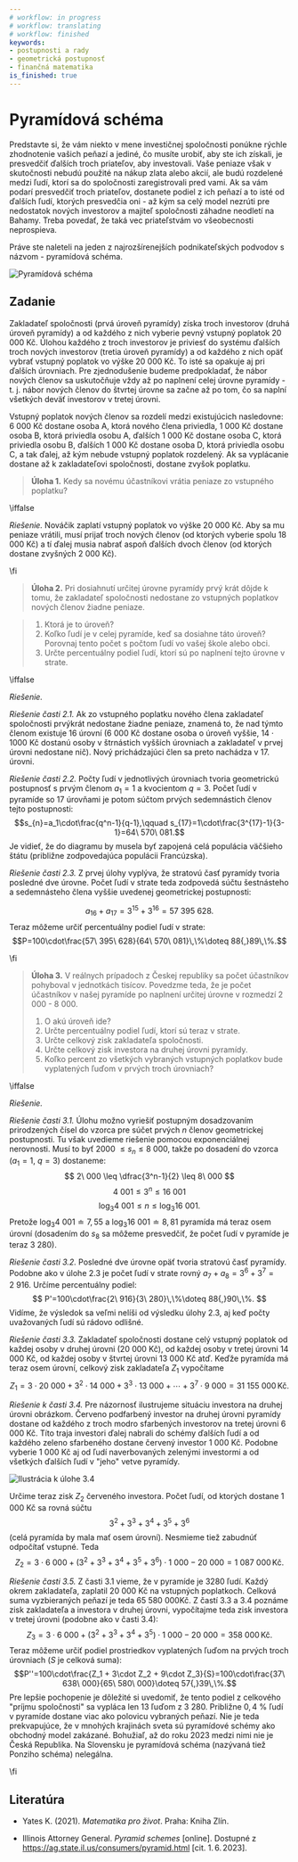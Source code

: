 ```yaml
---
# workflow: in progress
# workflow: translating
# workflow: finished
keywords:
- postupnosti a rady
- geometrická postupnosť
- finančná matematika
is_finished: true
---
```


# Pyramídová schéma

Predstavte si, že vám niekto v mene investičnej spoločnosti ponúkne 
rýchle zhodnotenie vašich peňazí a jediné, čo musíte urobiť, aby ste ich získali,
je presvedčiť ďalších troch priateľov, aby investovali. Vaše peniaze však v
skutočnosti nebudú použité na nákup zlata alebo akcií, ale budú rozdelené
medzi ľudí, ktorí sa do spoločnosti zaregistrovali pred vami. Ak sa vám podarí
presvedčiť troch priateľov, dostanete podiel z ich peňazí a
to isté od ďalších ľudí, ktorých presvedčia oni - až kým sa celý model
nezrúti pre nedostatok nových investorov a majiteľ spoločnosti záhadne
neodletí na Bahamy. Treba povedať, že taká vec priateľstvám vo všeobecnosti
neprospieva.

Práve ste naleteli na jeden z najrozšírenejších podnikateľských podvodov s názvom - pyramídová schéma.

![Pyramídová schéma](pyramida.png)

## Zadanie 
Zakladateľ spoločnosti (prvá úroveň pyramídy) získa troch investorov
(druhá úroveň pyramídy) a od každého z nich vyberie pevný vstupný poplatok
20 000 Kč. Úlohou každého z troch investorov je priviesť do systému ďalších 
troch nových investorov (tretia úroveň pyramídy) a od každého z nich opäť vybrať
vstupný poplatok vo výške 20 000 Kč. To isté sa opakuje aj pri ďalších úrovniach. Pre
zjednodušenie budeme predpokladať, že nábor nových členov sa uskutočňuje vždy
až po naplnení celej úrovne pyramídy - t. j. nábor nových členov do
štvrtej úrovne sa začne až po tom, čo sa naplní všetkých deväť investorov v tretej
úrovni.

Vstupný poplatok nových členov sa rozdelí medzi existujúcich
nasledovne: 6 000 Kč dostane osoba A, ktorá nového člena priviedla,
1 000 Kč dostane osoba B, ktorá priviedla osobu A, ďalších
1 000 Kč dostane osoba C, ktorá priviedla osobu B, ďalších 1 000 Kč dostane osoba D, ktorá priviedla osobu C, a tak ďalej, až kým nebude vstupný poplatok rozdelený. Ak sa vyplácanie dostane až k zakladateľovi spoločnosti, dostane zvyšok poplatku.

> **Úloha 1.** 
> Kedy sa novému účastníkovi vrátia peniaze zo vstupného poplatku?

\iffalse

*Riešenie.* Nováčik zaplatí vstupný poplatok vo výške 20 000 Kč. Aby sa mu
peniaze vrátili, musí prijať troch nových členov (od ktorých vyberie spolu 18 000 Kč) 
a
tí ďalej musia nabrať aspoň ďalších dvoch členov (od ktorých dostane zvyšných 2 000
Kč).

\fi

>**Úloha 2.**
>Pri dosiahnutí určitej úrovne pyramídy prvý krát dôjde k tomu, že zakladateľ spoločnosti nedostane zo 
>vstupných poplatkov nových členov žiadne peniaze.

> 1. Ktorá je to úroveň?
> 2. Koľko ľudí je v celej pyramíde, keď sa dosiahne táto úroveň? 
> Porovnaj tento počet s počtom ľudí vo vašej škole alebo obci.
> 3. Určte percentuálny podiel ľudí, ktorí sú po naplnení tejto úrovne v strate.

\iffalse

*Riešenie.*

*Riešenie časti 2.1.* Ak zo vstupného poplatku nového člena
zakladateľ spoločnosti prvýkrát nedostane žiadne peniaze, znamená to, že nad týmto členom
existuje 16 úrovní (6 000 Kč dostane osoba o úroveň vyššie,  $14\cdot 1 000$ Kč dostanú osoby v štrnástich vyšších úrovniach a zakladateľ v prvej úrovni nedostane nič). Nový prichádzajúci člen sa preto nachádza v 17. úrovni.

*Riešenie časti 2.2.* Počty ľudí v jednotlivých úrovniach tvoria geometrickú
postupnosť s prvým členom $a_1=1$ a kvocientom $q=3$. 
Počet ľudí v pyramíde so 17 úrovňami je potom súčtom prvých sedemnástich členov tejto
postupnosti: $$s_{n}=a_1\cdot\frac{q^n-1}{q-1},\qquad
s_{17}=1\cdot\frac{3^{17}-1}{3-1}=64\ 570\ 081.$$ Je vidieť, že do diagramu by
musela byť zapojená celá populácia väčšieho štátu (približne zodpovedajúca populácii
Francúzska).


*Riešenie časti 2.3.* Z prvej úlohy vyplýva, že stratovú časť pyramídy tvoria
posledné dve úrovne. Počet ľudí v strate teda zodpovedá súčtu šestnásteho 
a sedemnásteho člena vyššie uvedenej geometrickej postupnosti:

$$
a_{16}+a_{17}=3^{15}+3^{16}=57\ 395\ 628.$$ 
Teraz môžeme určiť percentuálny podiel ľudí v strate:
$$P=100\cdot\frac{57\ 395\ 628}{64\ 570\ 081}\,\%\doteq 88{,}89\,\%.$$

\fi

>**Úloha 3.** 
>V reálnych prípadoch z Českej republiky sa počet účastníkov pohyboval v jednotkách 
>tisícov. Povedzme teda, že je počet účastníkov v našej
>pyramíde po naplnení určitej úrovne v rozmedzí 2 000 - 8 000.
>
>1.  O akú úroveň ide?
>2.  Určte percentuálny podiel ľudí, ktorí sú teraz v strate.
>3.  Určte celkový zisk zakladateľa spoločnosti.
>4.  Určte celkový zisk investora na druhej úrovni pyramídy.
>5.  Koľko percent zo všetkých vybraných vstupných poplatkov bude vyplatených ľuďom v prvých troch úrovniach? 

\iffalse

*Riešenie.*

*Riešenie časti 3.1.* Úlohu možno vyriešiť postupným dosadzovaním prirodzených čísel do
vzorca pre súčet prvých $n$ členov geometrickej postupnosti. Tu však uvedieme
riešenie pomocou exponenciálnej nerovnosti. Musí to byť 2000 $\leq s_n \leq 8\ 000$, takže po dosadení do vzorca ($a_1=1$, $q=3$) 
dostaneme: 
$$
2\ 000 \leq \dfrac{3^n-1}{2} \leq 8\ 000
$$ 
$$
4\ 001 \leq 3^n \leq 16\ 001
$$ 
$$
\log_3 4\ 001 \leq n \leq \log_3 16\ 001.
$$ 
Pretože
$\log_3 4\ 001 \doteq 7{,}55$ a $\log_3 16\ 001 \doteq 8{,}81$
pyramída má teraz osem úrovní (dosadením do $s_8$ sa môžeme presvedčiť, že počet ľudí v pyramíde je teraz 3 280).


*Riešenie časti 3.2.* Posledné dve úrovne opäť tvoria stratovú časť pyramídy.
Podobne ako v úlohe 2.3 je počet ľudí v strate rovný $a_7+a_8=3^6+3^7=2\ 916$.
Určíme percentuálny podiel: 
$$
P'=100\cdot\frac{2\ 916}{3\ 280}\,\%\doteq 88{,}90\,\%.
$$ 
Vidíme, že výsledok sa veľmi nelíši od výsledku úlohy
2.3, aj keď počty uvažovaných ľudí sú rádovo odlišné.

*Riešenie časti 3.3.* Zakladateľ spoločnosti dostane celý vstupný poplatok od každej osoby v druhej úrovni (20 000 Kč), od každej osoby v tretej úrovni 14 000 Kč, od každej osoby v štvrtej úrovni 13 000 Kč atď. Keďže pyramída má teraz osem úrovní, celkový zisk 
zakladateľa $Z_1$ vypočítame
$$Z_1=3\cdot 20\ 000 + 3^2\cdot 14\ 000 + 3^3\cdot 13\ 000 + \cdots + 3^7\cdot 9\ 000 = 31\  155\ 000\,\text{Kč}.$$

*Riešenie k časti 3.4.* Pre názornosť ilustrujeme situáciu investora na druhej úrovni obrázkom. Červeno podfarbený investor na druhej úrovni pyramídy dostane od každého z troch modro sfarbených investorov na tretej úrovni 6 000 Kč. Títo traja investori ďalej nabrali do schémy ďalších ľudí a od každého zeleno sfarbeného dostane
červený investor 1 000 Kč. Podobne vyberie 1 000 Kč aj od ľudí
naverbovaných zelenými investormi a od všetkých ďalších ľudí v "jeho" vetve pyramídy.

![Ilustrácia k úlohe 3.4](pyramida2.png)

Určime teraz zisk $Z_2$ červeného investora. Počet ľudí, od ktorých dostane 1 000 Kč
sa rovná súčtu $$3^2 + 3^3 + 3^4 + 3^5 + 3^6$$ (celá pyramída by mala mať osem úrovní).
Nesmieme tiež zabudnúť odpočítať vstupné. Teda 
$$Z_2=3\cdot 6\ 000 + (3^2+3^3 + 3^4 + 3^5 + 3^6 )\cdot 1\ 000 - 20\ 000 = 1\ 087\ 000\,\text{Kč}.$$


*Riešenie časti 3.5.* Z časti 3.1 vieme, že v pyramíde je 3280 ľudí. Každý
okrem zakladateľa, zaplatil 20 000 Kč na vstupných poplatkoch. Celková suma
vyzbieraných peňazí je teda 65 580 000Kč. Z častí 3.3 a 3.4 poznáme zisk zakladateľa
a investora v druhej úrovni, vypočítajme teda zisk investora v tretej úrovni
(podobne ako v časti 3.4): 
$$Z_3=3\cdot 6\ 000 + (3^2+3^3 + 3^4 + 3^5)\cdot 1\ 000 - 20\ 000 = 358\ 000\,\text{Kč}.$$
Teraz môžeme určiť podiel prostriedkov vyplatených ľuďom na prvých troch úrovniach
($S$ je celková suma): 
$$P''=100\cdot\frac{Z_1 + 3\cdot Z_2 + 9\cdot Z_3}{S}=100\cdot\frac{37\ 638\ 000}{65\ 580\ 000}\doteq 57{,}39\,\%.$$
Pre lepšie pochopenie je dôležité si uvedomiť, že tento podiel z celkového "príjmu spoločnosti" sa vypláca len 13 ľuďom z 3 280. Približne $0{,}4\ \%$ ľudí v pyramíde dostane viac ako polovicu vybraných peňazí. Nie je teda prekvapujúce, že v
mnohých krajinách sveta sú pyramídové schémy ako obchodný model zakázané. 
Bohužiaľ, až do roku 2023 medzi nimi nie je Česká Republika.
Na Slovensku je pyramídová schéma (nazývaná tiež Ponziho schéma) nelegálna.

\fi

## Literatúra

* Yates K. (2021). *Matematika pro život*. Praha: Kniha Zlín.

* Illinois Attorney General. *Pyramid schemes* [online]. Dostupné z
<https://ag.state.il.us/consumers/pyramid.html> [cit. 1. 6. 2023].

